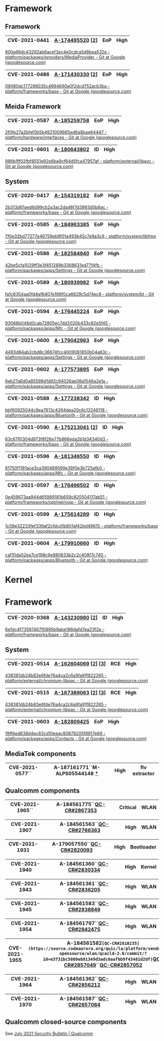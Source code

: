 # Framework

## Framework

| CVE-2021-0441 | [A-174495520](https://android.googlesource.com/platform/packages/providers/MediaProvider/+/800a66dc43292ab6acef3ec4e0cdca5d6bea532e) [[2](https://android.googlesource.com/platform/packages/providers/MediaProvider/+/fa329dfa35d4d555eb7f67b5747308d0d5936943)] | EoP | High |
| ------------- | ----------------------------------------------------------------------------------------------------------------------------------------------------------------------------------------------------------------------------------------------------------- | --- | ---- |

[800a66dc43292ab6acef3ec4e0cdca5d6bea532e - platform/packages/providers/MediaProvider - Git at Google (googlesource.com)](https://android.googlesource.com/platform/packages/providers/MediaProvider/+/800a66dc43292ab6acef3ec4e0cdca5d6bea532e)

| CVE-2021-0486 | [A-171430330](https://android.googlesource.com/platform/frameworks/base/+/09080dc177288035c4694690a0f2dcd752acb3ba) [[2](https://android.googlesource.com/platform/frameworks/base/+/1dcac12a9eff457a96ac1492634b82b0e45c4ab9)] | EoP | High |
| ------------- | ------------------------------------------------------------------------------------------------------------------------------------------------------------------------------------------------------------------------- | --- | ---- |

[09080dc177288035c4694690a0f2dcd752acb3ba - platform/frameworks/base - Git at Google (googlesource.com)](https://android.googlesource.com/platform/frameworks/base/+/09080dc177288035c4694690a0f2dcd752acb3ba)

## Meida Framework

| CVE-2021-0587 | [A-185259758](https://android.googlesource.com/platform/hardware/interfaces/+/2f0fe27a2bfef0b5b4621009865ed6a8bae64447) | EoP | High |
| ------------- | -------------------------------------------------------------------------------------------------------------------- | --- | ---- |

[2f0fe27a2bfef0b5b4621009865ed6a8bae64447 - platform/hardware/interfaces - Git at Google (googlesource.com)](https://android.googlesource.com/platform/hardware/interfaces/+/2f0fe27a2bfef0b5b4621009865ed6a8bae64447)

| CVE-2021-0601 | [A-180643802](https://android.googlesource.com/platform/external/libavc/+/986b1ff02fbf8551e92e6ba9cf64d5fca47957af) | ID | High |
| ------------- | ---------------------------------------------------------------------------------------------------------------- | -- | ---- |

[986b1ff02fbf8551e92e6ba9cf64d5fca47957af - platform/external/libavc - Git at Google (googlesource.com)](https://android.googlesource.com/platform/external/libavc/+/986b1ff02fbf8551e92e6ba9cf64d5fca47957af)

## System

| CVE-2020-0417 | [A-154319182](https://android.googlesource.com/platform/frameworks/base/+/2b313d61aed6d99cb2a3ac2dad6f7d3993d0b8ac) | EoP | High |
| ------------- | ---------------------------------------------------------------------------------------------------------------- | --- | ---- |

[2b313d61aed6d99cb2a3ac2dad6f7d3993d0b8ac - platform/frameworks/base - Git at Google (googlesource.com)](https://android.googlesource.com/platform/frameworks/base/+/2b313d61aed6d99cb2a3ac2dad6f7d3993d0b8ac)

| CVE-2021-0585 | [A-184963385](https://android.googlesource.com/platform/system/libfmq/+/7f0e32bd77277a46759eb9f01a493b45c7e9a3c9) | EoP | High |
| ------------- | -------------------------------------------------------------------------------------------------------------- | --- | ---- |

[7f0e32bd77277a46759eb9f01a493b45c7e9a3c9 - platform/system/libfmq - Git at Google (googlesource.com)](https://android.googlesource.com/platform/system/libfmq/+/7f0e32bd77277a46759eb9f01a493b45c7e9a3c9)

| CVE-2021-0586 | [A-182584940](https://android.googlesource.com/platform/packages/apps/Settings/+/42be5cfa1029ff3e3f451289b3368631ed77f4fb) | EoP | High |
| ------------- | ----------------------------------------------------------------------------------------------------------------------- | --- | ---- |

[42be5cfa1029ff3e3f451289b3368631ed77f4fb - platform/packages/apps/Settings - Git at Google (googlesource.com)](https://android.googlesource.com/platform/packages/apps/Settings/+/42be5cfa1029ff3e3f451289b3368631ed77f4fb)

| CVE-2021-0589 | [A-180939982](https://android.googlesource.com/platform/system/bt/+/fa1c6354aa0fd4af6407e196f0ca6629c5d74ec8) | EoP | High |
| ------------- | ---------------------------------------------------------------------------------------------------------- | --- | ---- |

[fa1c6354aa0fd4af6407e196f0ca6629c5d74ec8 - platform/system/bt - Git at Google (googlesource.com)](https://android.googlesource.com/platform/system/bt/+/fa1c6354aa0fd4af6407e196f0ca6629c5d74ec8)

| CVE-2021-0594 | [A-176445224](https://android.googlesource.com/platform/packages/apps/Nfc/+/93068b048d0cab72805ec7dd2020b433c82e5f45) | EoP | High |
| ------------- | ------------------------------------------------------------------------------------------------------------------ | --- | ---- |

[93068b048d0cab72805ec7dd2020b433c82e5f45 - platform/packages/apps/Nfc - Git at Google (googlesource.com)](https://android.googlesource.com/platform/packages/apps/Nfc/+/93068b048d0cab72805ec7dd2020b433c82e5f45)

| CVE-2021-0600 | [A-179042963](https://android.googlesource.com/platform/packages/apps/Settings/+/4493d84ab2cbd8c36674fcc4009081850b04a63c) | EoP | High |
| ------------- | ----------------------------------------------------------------------------------------------------------------------- | --- | ---- |

[4493d84ab2cbd8c36674fcc4009081850b04a63c - platform/packages/apps/Settings - Git at Google (googlesource.com)](https://android.googlesource.com/platform/packages/apps/Settings/+/4493d84ab2cbd8c36674fcc4009081850b04a63c)

| CVE-2021-0602 | [A-177573895](https://android.googlesource.com/platform/packages/apps/Settings/+/6eb27a6d0a85598d1d92c94026ae08a1546a2e1a) | EoP | High |
| ------------- | ----------------------------------------------------------------------------------------------------------------------- | --- | ---- |

[6eb27a6d0a85598d1d92c94026ae08a1546a2e1a - platform/packages/apps/Settings - Git at Google (googlesource.com)](https://android.googlesource.com/platform/packages/apps/Settings/+/6eb27a6d0a85598d1d92c94026ae08a1546a2e1a)

| CVE-2021-0588 | [A-177238342](https://android.googlesource.com/platform/packages/apps/Bluetooth/+/bbf60925044c9ea7613c4264dea20c6c12246118) | ID | High |
| ------------- | ------------------------------------------------------------------------------------------------------------------------ | -- | ---- |

[bbf60925044c9ea7613c4264dea20c6c12246118 - platform/packages/apps/Bluetooth - Git at Google (googlesource.com)](https://android.googlesource.com/platform/packages/apps/Bluetooth/+/bbf60925044c9ea7613c4264dea20c6c12246118)

| CVE-2021-0590 | [A-175213041](https://android.googlesource.com/platform/frameworks/base/+/63c67f0304d973f8f26e77b866eda2b1d34340d3) [[2](https://android.googlesource.com/platform/packages/modules/NetworkStack/+/94eb94069bfcee96196d5409beab86c4b1f0407b)] | ID | High |
| ------------- | --------------------------------------------------------------------------------------------------------------------------------------------------------------------------------------------------------------------------------------- | -- | ---- |

[63c67f0304d973f8f26e77b866eda2b1d34340d3 - platform/frameworks/base - Git at Google (googlesource.com)](https://android.googlesource.com/platform/frameworks/base/+/63c67f0304d973f8f26e77b866eda2b1d34340d3)

| CVE-2021-0596 | [A-181346550](https://android.googlesource.com/platform/packages/apps/Nfc/+/61750f1181ace3ca390489599e36f0e3b725afb0) | ID | High |
| ------------- | ------------------------------------------------------------------------------------------------------------------ | -- | ---- |

[61750f1181ace3ca390489599e36f0e3b725afb0 - platform/packages/apps/Nfc - Git at Google (googlesource.com)](https://android.googlesource.com/platform/packages/apps/Nfc/+/61750f1181ace3ca390489599e36f0e3b725afb0)

| CVE-2021-0597 | [A-176496502](https://android.googlesource.com/platform/frameworks/opt/net/voip/+/0e459673aa944d65989181b659c820504117ab51) | ID | High |
| ------------- | ------------------------------------------------------------------------------------------------------------------------ | -- | ---- |

[0e459673aa944d65989181b659c820504117ab51 - platform/frameworks/opt/net/voip - Git at Google (googlesource.com)](https://android.googlesource.com/platform/frameworks/opt/net/voip/+/0e459673aa944d65989181b659c820504117ab51)

| CVE-2021-0599 | [A-175614289](https://android.googlesource.com/platform/frameworks/base/+/1c08e32233fef339af2cfdcd1b801af42bd49615) | ID | High |
| ------------- | ---------------------------------------------------------------------------------------------------------------- | -- | ---- |

[1c08e32233fef339af2cfdcd1b801af42bd49615 - platform/frameworks/base - Git at Google (googlesource.com)](https://android.googlesource.com/platform/frameworks/base/+/1c08e32233fef339af2cfdcd1b801af42bd49615)

| CVE-2021-0604 | [A-179910660](https://android.googlesource.com/platform/packages/apps/Bluetooth/+/caf10da52ea7ce198c9e880833b2c2c408f7c740) | ID | High |
| ------------- | ------------------------------------------------------------------------------------------------------------------------ | -- | ---- |

[caf10da52ea7ce198c9e880833b2c2c408f7c740 - platform/packages/apps/Bluetooth - Git at Google (googlesource.com)](https://android.googlesource.com/platform/packages/apps/Bluetooth/+/caf10da52ea7ce198c9e880833b2c2c408f7c740)

# Kernel

# Framework


| CVE-2020-0368 | [A-143230980](https://android.googlesource.com/platform/frameworks/base/+/6e1dc4f73597467f0895b9abe186dafd7ea23f2e) [[2](https://android.googlesource.com/platform/packages/providers/ContactsProvider/+/1b5f99d14234bd92ce3a40d1e267f8b8a1bbe3dd)] | ID | High |
| ------------- | --------------------------------------------------------------------------------------------------------------------------------------------------------------------------------------------------------------------------------------------- | -- | ---- |

[6e1dc4f73597467f0895b9abe186dafd7ea23f2e - platform/frameworks/base - Git at Google (googlesource.com)](https://android.googlesource.com/platform/frameworks/base/+/6e1dc4f73597467f0895b9abe186dafd7ea23f2e)

## System


| CVE-2021-0514 | [A-162604069](https://android.googlesource.com/platform/external/chromium-libpac/+/438381db24b83e6fde76a4ca2c6a9fa91f822265) [[2](https://android.googlesource.com/platform/external/v8/+/2dc3777900fe5faa900be436bf42dd55353d189a)] [[3](https://android.googlesource.com/platform/external/v8/+/6e1e26aaeffbc3b396c54fc4f3d2605b9d4cab67)] | RCE | High |
| ------------- | ----------------------------------------------------------------------------------------------------------------------------------------------------------------------------------------------------------------------------------------------------------------------------------------------------------------------------------- | --- | ---- |

[438381db24b83e6fde76a4ca2c6a9fa91f822265 - platform/external/chromium-libpac - Git at Google (googlesource.com)](https://android.googlesource.com/platform/external/chromium-libpac/+/438381db24b83e6fde76a4ca2c6a9fa91f822265)

| CVE-2021-0515 | [A-167389063](https://android.googlesource.com/platform/external/chromium-libpac/+/438381db24b83e6fde76a4ca2c6a9fa91f822265) [[2](https://android.googlesource.com/platform/external/v8/+/2dc3777900fe5faa900be436bf42dd55353d189a)] [[3](https://android.googlesource.com/platform/external/v8/+/6e1e26aaeffbc3b396c54fc4f3d2605b9d4cab67)] | RCE | High |
| ------------- | ----------------------------------------------------------------------------------------------------------------------------------------------------------------------------------------------------------------------------------------------------------------------------------------------------------------------------------- | --- | ---- |

[438381db24b83e6fde76a4ca2c6a9fa91f822265 - platform/external/chromium-libpac - Git at Google (googlesource.com)](https://android.googlesource.com/platform/external/chromium-libpac/+/438381db24b83e6fde76a4ca2c6a9fa91f822265)

| CVE-2021-0603 | [A-182809425](https://android.googlesource.com/platform/packages/apps/Contacts/+/19ff4ed838d4ec83cd10eeac80878205f8817e69) | EoP | High |
| ------------- | ----------------------------------------------------------------------------------------------------------------------- | --- | ---- |

[19ff4ed838d4ec83cd10eeac80878205f8817e69 - platform/packages/apps/Contacts - Git at Google (googlesource.com)](https://android.googlesource.com/platform/packages/apps/Contacts/+/19ff4ed838d4ec83cd10eeac80878205f8817e69)

## MediaTek components

| CVE-2021-0577`` | A-187161771``M-ALPS05544148 [*](https://source.android.com/security/bulletin/2021-07-01#asterisk) | High | flv extractor |
| ---------------------- | ----------------------------------------------------------------------------------------------------- | ---- | ------------- |


## Qualcomm components

| CVE-2021-1965`` | A-184561775``[QC-CR#2867353](https://source.codeaurora.org/quic/qsdk/platform/vendor/qcom-opensource/wlan/qca-wifi-host-cmn/commit/?id=a426e5e1668fff3dfe8bde777a9340cbc129f8df) | Critical | WLAN |
| ---------------------- | ------------------------------------------------------------------------------------------------------------------------------------------------------------------------------------ | -------- | ---- |


| CVE-2021-1907 | A-184561563``[QC-CR#2766363](https://source.codeaurora.org/quic/la/platform/vendor/qcom-opensource/wlan/qcacld-3.0/commit/?id=617c89ade15899cdffa76fc8bd5e1f491137a519) | High | WLAN |
| ------------- | --------------------------------------------------------------------------------------------------------------------------------------------------------------------------- | ---- | ---- |


| CVE-2021-1931 | A-179057550``[QC-CR#2820093](https://source.codeaurora.org/quic/le/abl/tianocore/edk2/commit/?id=0727b7b0d4cafb091397b76f75a3a4f66852a361) | High | Bootloader |
| ------------- | ---------------------------------------------------------------------------------------------------------------------------------------------- | ---- | ---------- |


| CVE-2021-1940 | A-184561360``[QC-CR#2830334](https://source.codeaurora.org/quic/la/kernel/msm-4.14/commit/?id=8001ee96d68c2ba22f7eced2f44393f93a3917c0) | High | Kernel |
| ------------- | ------------------------------------------------------------------------------------------------------------------------------------------- | ---- | ------ |


| CVE-2021-1943 | A-184561361``[QC-CR#2836205](https://source.codeaurora.org/quic/qsdk/platform/vendor/qcom-opensource/wlan/qca-wifi-host-cmn/commit/?id=67129820f7352fbf96415e632f7cd746bfbc6185) | High | WLAN |
| ------------- | ------------------------------------------------------------------------------------------------------------------------------------------------------------------------------------ | ---- | ---- |


| CVE-2021-1945 | A-184561583``[QC-CR#2838849](https://source.codeaurora.org/quic/qsdk/platform/vendor/qcom-opensource/wlan/qca-wifi-host-cmn/commit/?id=5338e791d9362d2dc37a30f8445dd4c62be3e382) | High | WLAN |
| ------------- | ------------------------------------------------------------------------------------------------------------------------------------------------------------------------------------ | ---- | ---- |


| CVE-2021-1954 | A-184561797``[QC-CR#2842475](https://source.codeaurora.org/quic/qsdk/platform/vendor/qcom-opensource/wlan/qca-wifi-host-cmn/commit/?id=819a3a588817ca2073cac200d79f5c60f4102964) | High | WLAN |
| ------------- | ------------------------------------------------------------------------------------------------------------------------------------------------------------------------------------ | ---- | ---- |


| CVE-2021-1955 | A-184561582``[QC-CR#2810235](https://source.codeaurora.org/quic/la/platform/vendor/qcom-opensource/wlan/qcacld-3.0/commit/?id=e3731bc5080eb91349d3adc6aaf6b9f43481d2df)``[QC-CR#2857049](https://source.codeaurora.org/quic/le/platform/vendor/qcom-opensource/wlan/qcacld-2.0/commit/?id=c275fefd8ce11ea9414dcafd54793fdae7caccd1)``[QC-CR#2857052](https://source.codeaurora.org/quic/le/platform/vendor/qcom-opensource/wlan/qcacld-2.0/commit/?id=55974aef92f38a46d5143a1dc436edf6c2fcc3dd) | High | WLAN |
| ------------- | ----------------------------------------------------------------------------------------------------------------------------------------------------------------------------------------------------------------------------------------------------------------------------------------------------------------------------------------------------------------------------------------------------------------------------------------------------------------------------------------------------------- | ---- | ---- |


| CVE-2021-1964 | A-184561362``[QC-CR#2856212](https://source.codeaurora.org/quic/qsdk/platform/vendor/qcom-opensource/wlan/qca-wifi-host-cmn/commit/?id=a910e9cb6cde077646c391e206f1fed3a5f58f06) | High | WLAN |
| ------------- | ------------------------------------------------------------------------------------------------------------------------------------------------------------------------------------ | ---- | ---- |


| CVE-2021-1970 | A-184561587``[QC-CR#2857084](https://source.codeaurora.org/quic/la/platform/vendor/qcom-opensource/wlan/qcacld-3.0/commit/?id=7404c2c964712f8888070227d88e573a65969262) | High | WLAN |
| ------------- | --------------------------------------------------------------------------------------------------------------------------------------------------------------------------- | ---- | ---- |

## Qualcomm closed-source components

See [July 2021 Security Bulletin | Qualcomm](https://www.qualcomm.com/company/product-security/bulletins/july-2021-bulletin)
